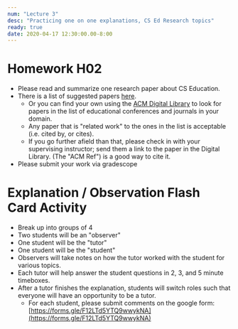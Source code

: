 ```yaml
---
num: "Lecture 3"
desc: "Practicing one on one explanations, CS Ed Research topics"
ready: true
date: 2020-04-17 12:30:00.00-8:00
---
```


# Homework H02

* Please read and summarize one research paper about CS Education.
* There is a list of suggested papers [here](/f19/info/papers/).  
   * Or you can find your own using the [ACM Digital Library](https://dl.acm.org) to look for papers in the list of educational conferences and journals in your domain.  
   * Any paper that is "related work" to the ones in the list is acceptable (i.e. cited by, or cites).
   * If you go further afield than that, please check in with your supervising instructor; send them a link to the paper in the Digital Library.  (The "ACM Ref") is a good way to cite it.
* Please submit your work via gradescope

# Explanation / Observation Flash Card Activity

* Break up into groups of 4
* Two students will be an "observer"
* One student will be the "tutor"
* One student will be the "student"
* Observers will take notes on how the tutor worked with the student for various topics.
* Each tutor will help answer the student questions in 2, 3, and 5 minute timeboxes.
* After a tutor finishes the explanation, students will switch roles such that everyone will have an opportunity to be a tutor.
   * For each student, please submit comments on the google form: [https://forms.gle/F12LTd5YTQ9wwykNA](https://forms.gle/F12LTd5YTQ9wwykNA)

